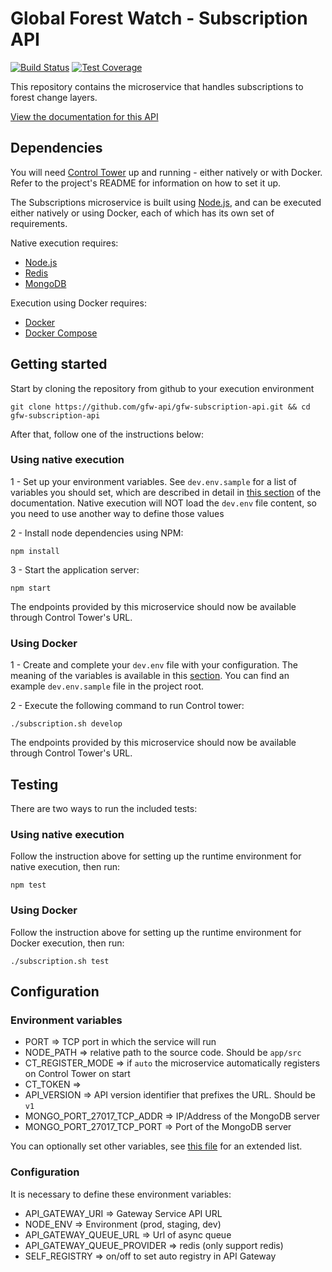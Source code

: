 # Global Forest Watch - Subscription API

[![Build Status](https://travis-ci.org/gfw-api/gfw-subscription-api.svg?branch=develop)](https://travis-ci.org/gfw-api/gfw-subscription-api)
[![Test Coverage](https://api.codeclimate.com/v1/badges/fd35453ead111fbb221c/test_coverage)](https://codeclimate.com/github/gfw-api/gfw-subscription-api/test_coverage)

This repository contains the microservice that handles subscriptions to
forest change layers.

[View the documentation for this
API](http://gfw-api.github.io/swagger-ui/?url=https://raw.githubusercontent.com/gfw-api/gfw-subscription-api/master/app/microservice/swagger.yml#/Subscription)

## Dependencies

You will need [Control Tower](https://github.com/control-tower/control-tower) up and running - either natively or with Docker. Refer to the project's README for information on how to set it up.

The Subscriptions microservice is built using [Node.js](https://nodejs.org/en/), and can be executed either natively or using Docker, each of which has its own set of requirements.

Native execution requires:
- [Node.js](https://nodejs.org/en/)
- [Redis](https://redis.io/)
- [MongoDB](https://www.mongodb.com/)

Execution using Docker requires:
- [Docker](https://www.docker.com/)
- [Docker Compose](https://docs.docker.com/compose/)

## Getting started

Start by cloning the repository from github to your execution environment

```
git clone https://github.com/gfw-api/gfw-subscription-api.git && cd gfw-subscription-api
```

After that, follow one of the instructions below:

### Using native execution

1 - Set up your environment variables. See `dev.env.sample` for a list of variables you should set, which are described in detail in [this section](#configuration-environment-variables) of the documentation. Native execution will NOT load the `dev.env` file content, so you need to use another way to define those values

2 - Install node dependencies using NPM:
```
npm install
```

3 - Start the application server:
```
npm start
```

The endpoints provided by this microservice should now be available through Control Tower's URL.

### Using Docker

1 - Create and complete your `dev.env` file with your configuration. The meaning of the variables is available in this [section](#configuration-environment-variables). You can find an example `dev.env.sample` file in the project root.

2 - Execute the following command to run Control tower:

```
./subscription.sh develop
```

The endpoints provided by this microservice should now be available through Control Tower's URL.

## Testing

There are two ways to run the included tests:

### Using native execution

Follow the instruction above for setting up the runtime environment for native execution, then run:
```
npm test
```

### Using Docker

Follow the instruction above for setting up the runtime environment for Docker execution, then run:
```
./subscription.sh test
```

## Configuration

### Environment variables

- PORT => TCP port in which the service will run
- NODE_PATH => relative path to the source code. Should be `app/src`
- CT_REGISTER_MODE => if `auto` the microservice automatically registers on Control Tower on start
- CT_TOKEN => 
- API_VERSION => API version identifier that prefixes the URL. Should be `v1`
- MONGO_PORT_27017_TCP_ADDR => IP/Address of the MongoDB server
- MONGO_PORT_27017_TCP_PORT => Port of the MongoDB server

You can optionally set other variables, see [this file](config/custom-environment-variables.json) for an extended list.

### Configuration

It is necessary to define these environment variables:

* API_GATEWAY_URI => Gateway Service API URL
* NODE_ENV => Environment (prod, staging, dev)
* API_GATEWAY_QUEUE_URL => Url of async queue
* API_GATEWAY_QUEUE_PROVIDER => redis (only support redis)
* SELF_REGISTRY => on/off to set auto registry in API Gateway

